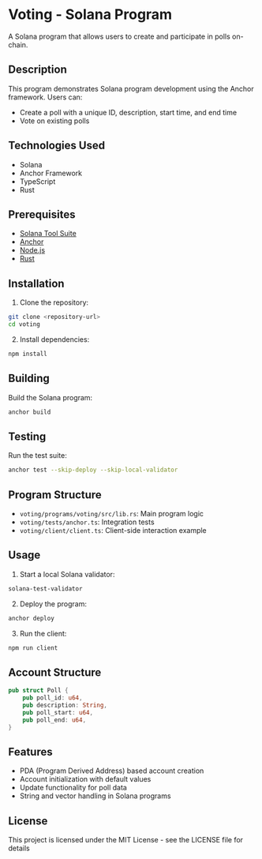 # Voting - Solana Program

A Solana program that allows users to create and participate in polls on-chain.

## Description

This program demonstrates Solana program development using the Anchor framework. Users can:
- Create a poll with a unique ID, description, start time, and end time
- Vote on existing polls

## Technologies Used

- Solana
- Anchor Framework
- TypeScript
- Rust

## Prerequisites

- [Solana Tool Suite](https://docs.solana.com/cli/install-solana-cli-tools)
- [Anchor](https://www.anchor-lang.com/docs/installation)
- [Node.js](https://nodejs.org/)
- [Rust](https://rustup.rs/)

## Installation

1. Clone the repository:

```bash
git clone <repository-url>
cd voting
```

2. Install dependencies:

```bash
npm install
```

## Building

Build the Solana program:

```bash
anchor build
```

## Testing

Run the test suite:

```bash
anchor test --skip-deploy --skip-local-validator
```

## Program Structure

- `voting/programs/voting/src/lib.rs`: Main program logic
- `voting/tests/anchor.ts`: Integration tests
- `voting/client/client.ts`: Client-side interaction example

## Usage

1. Start a local Solana validator:

```bash
solana-test-validator
```

2. Deploy the program:

```bash
anchor deploy
```

3. Run the client:

```bash
npm run client
```

## Account Structure

```rust
pub struct Poll {
    pub poll_id: u64,
    pub description: String,
    pub poll_start: u64,
    pub poll_end: u64,
}
```

## Features

- PDA (Program Derived Address) based account creation
- Account initialization with default values
- Update functionality for poll data
- String and vector handling in Solana programs

## License

This project is licensed under the MIT License - see the LICENSE file for details